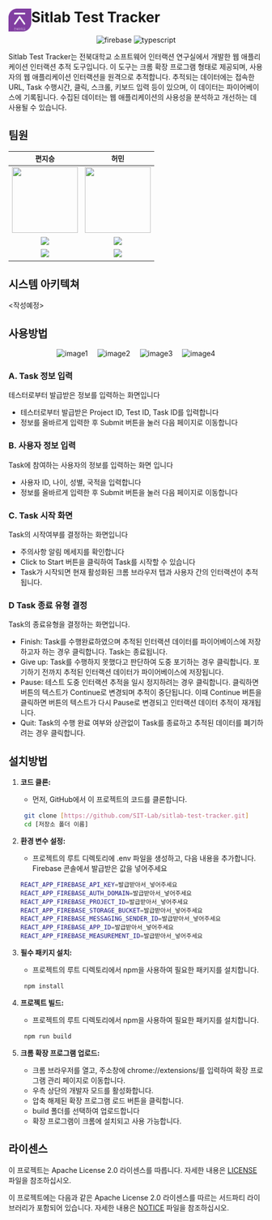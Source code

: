 # <img src="public/icons/logo.png" width="45" align="left"> Sitlab Test Tracker


<p align="center">
  <img src="https://img.shields.io/badge/firebase-v9.23.0-FFCA28?logo=firebase" alt="firebase" />
  <img src="https://img.shields.io/badge/typescript-v5.2.2-3178C6?logo=typescript" alt="typescript" />
</p>

Sitlab Test Tracker는 전북대학교 소프트웨어 인터랙션 연구실에서 개발한 웹 애플리케이션 인터랙션 추적 도구입니다. 이 도구는 크롬 확장 프로그램 형태로 제공되며, 사용자의 웹 애플리케이션 인터랙션을 원격으로 추적합니다. 추적되는 데이터에는 접속한 URL, Task 수행시간, 클릭, 스크롤, 키보드 입력 등이 있으며, 이 데이터는 파이어베이스에 기록됩니다. 수집된 데이터는 웹 애플리케이션의 사용성을 분석하고 개선하는 데 사용될 수 있습니다.

## 팀원
| **편지승**  | **허민**    |
|:-----------:|:-----------:|
| <img src="https://avatars.githubusercontent.com/vuswltmd" height="130" width="130"></img> | <img src="https://avatars.githubusercontent.com/i-mymeminn" height="130" width="130"></img> |
| <a href="https://github.com/vuswltmd" target="_blank"><img src="https://img.shields.io/badge/GitHub-black.svg?&style=round&logo=github&logoColor=white"/></a> | <a href="https://github.com/i-mymeminn" target="_blank"><img src="https://img.shields.io/badge/GitHub-black.svg?&style=round&logo=github&logoColor=white"/></a> |
| <a href="mailto:sseung7367@jbnu.ac.kr" target="_blank"><img src="https://img.shields.io/badge/Gmail-EA4335?style=round&logo=Gmail&logoColor=white"/></a> | <a href="mailto:heomin02@jbnu.ac.kr" target="_blank"><img src="https://img.shields.io/badge/Gmail-EA4335?style=round&logo=Gmail&logoColor=white"/></a> |

## 시스템 아키텍쳐
<작성예정>

## 사용방법

<p align="center">
  <img src="https://github.com/user-attachments/assets/f7aff353-c6c2-4fc5-9eaf-a79e7d975416" width="240" alt="image1" style="margin-right: 15px;"/>
  <img src="https://github.com/user-attachments/assets/77db0423-854e-4f01-affa-f5b3d8de5d13" width="240" alt="image2" style="margin-right: 15px;"/>
  <img src="https://github.com/user-attachments/assets/eeb0df6c-3bf1-4e53-af12-37beb2843553" width="240" alt="image3" style="margin-right: 15px;"/>
  <img src="https://github.com/user-attachments/assets/bede501b-0a3d-456d-8f3a-5eb6cf8e53a3" width="240" alt="image4"/>
</p>

### A. Task 정보 입력
테스터로부터 발급받은 정보를 입력하는 화면입니다
- 테스터로부터 발급받은 Project ID, Test ID, Task ID를 입력합니다
- 정보를 올바르게 입력한 후 Submit 버튼을 눌러 다음 페이지로 이동합니다
### B. 사용자 정보 입력
Task에 참여하는 사용자의 정보를 입력하는 화면 입니다
- 사용자 ID, 나이, 성별, 국적을 입력합니다
- 정보를 올바르게 입력한 후 Submit 버튼을 눌러 다음 페이지로 이동합니다
### C. Task 시작 화면
Task의 시작여부를 결정하는 화면입니다
- 주의사항 알림 메세지를 확인합니다
- Click to Start 버튼을 클릭하여 Task를 시작할 수 있습니다
- Task가 시작되면 현재 활성화된 크롬 브라우저 탭과 사용자 간의 인터랙션이 추적됩니다.
### D Task 종료 유형 결정
Task의 종료유형을 결정하는 화면입니다.
- Finish: Task를 수행완료하였으며 추적된 인터랙션 데이터를 파이어베이스에 저장하고자 하는 경우 클릭합니다.
Task는 종료됩니다.
- Give up: Task를 수행하지 못했다고 판단하여 도중 포기하는 경우 클릭합니다. 포기하기 전까지 추적된 인터랙션 데이터가 파이어베이스에 저장됩니다.
- Pause: 테스트 도중 인터랙션 추적을 일시 정지하려는 경우 클릭합니다. 클릭하면 버튼의 텍스트가 Continue로 변경되며 추적이 중단됩니다. 이때 Continue 버튼을 클릭하면 버튼의 텍스트가 다시 Pause로 변경되고 인터랙션 데이터 추적이 재개됩니다.
- Quit: Task의 수행 완료 여부와 상관없이 Task를 종료하고 추적된 데이터를 폐기하려는 경우 클릭합니다.


## 설치방법

1. **코드 클론:**
   - 먼저, GitHub에서 이 프로젝트의 코드를 클론합니다.
   ```sh
    git clone [https://github.com/SIT-Lab/sitlab-test-tracker.git]
    cd [저장소 폴더 이름]
   ```
2. **환경 변수 설정:**
    - 프로젝트의 루트 디렉토리에 .env 파일을 생성하고, 다음 내용을 추가합니다. Firebase 콘솔에서 발급받은 값을 넣어주세요
    ```sh
    REACT_APP_FIREBASE_API_KEY=발급받아서_넣어주세요
    REACT_APP_FIREBASE_AUTH_DOMAIN=발급받아서_넣어주세요
    REACT_APP_FIREBASE_PROJECT_ID=발급받아서_넣어주세요
    REACT_APP_FIREBASE_STORAGE_BUCKET=발급받아서_넣어주세요
    REACT_APP_FIREBASE_MESSAGING_SENDER_ID=발급받아서_넣어주세요
    REACT_APP_FIREBASE_APP_ID=발급받아서_넣어주세요
    REACT_APP_FIREBASE_MEASUREMENT_ID=발급받아서_넣어주세요
    ```
2. **필수 패키지 설치:**
   - 프로젝트의 루트 디렉토리에서 npm을 사용하여 필요한 패키지를 설치합니다.
   ```sh
    npm install
   ```
3. **프로젝트 빌드:** 
    - 프로젝트의 루트 디렉토리에서 npm을 사용하여 필요한 패키지를 설치합니다.
   ```sh
    npm run build
   ```

4. **크롬 확장 프로그램 업로드:** 

    - 크롬 브라우저를 열고, 주소창에 chrome://extensions/를 입력하여 확장 프로그램 관리 페이지로 이동합니다.
    - 우측 상단의 개발자 모드를 활성화합니다.
    - 압축 해제된 확장 프로그램 로드 버튼을 클릭합니다.
    - build 폴더를 선택하여 업로드합니다
    - 확장 프로그램이 크롬에 설치되고 사용 가능합니다.

## 라이센스

이 프로젝트는 Apache License 2.0 라이센스를 따릅니다. 자세한 내용은 [LICENSE](LICENSE) 파일을 참조하십시오.

이 프로젝트에는 다음과 같은 Apache License 2.0 라이센스를 따르는 서드파티 라이브러리가 포함되어 있습니다. 자세한 내용은 [NOTICE](NOTICE) 파일을 참조하십시오.